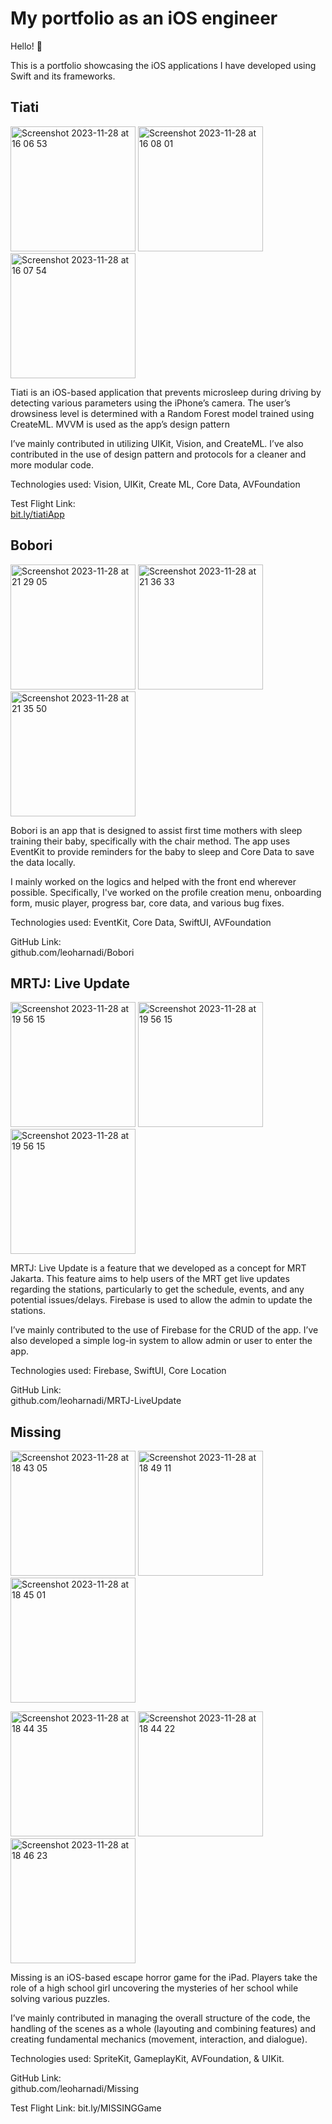 # My portfolio as an iOS engineer

Hello! 👋

This is a portfolio showcasing the iOS applications I have developed using Swift and its frameworks.

## Tiati
<p float="left">
  <img width="200" alt="Screenshot 2023-11-28 at 16 06 53" src="https://github.com/leoharnadi/Portfolio-iOS/assets/66004054/1fdd822b-f64f-42c0-9f37-e65b684a953e">
  <img width="200" alt="Screenshot 2023-11-28 at 16 08 01" src="https://github.com/leoharnadi/Portfolio-iOS/assets/66004054/47eb238d-9594-446f-be73-92c24c7fb383">
  <img width="200" alt="Screenshot 2023-11-28 at 16 07 54" src="https://github.com/leoharnadi/Portfolio-iOS/assets/66004054/e03cea5e-eec1-4921-9225-48248d3ae7f6">
</p>

Tiati is an iOS-based application that prevents microsleep during driving by detecting various parameters using the iPhone’s camera. The user’s drowsiness level is determined with a Random Forest model trained using CreateML. MVVM is used as the app’s design pattern

I’ve mainly contributed in utilizing UIKit, Vision, and CreateML. I’ve also contributed in the use of design pattern and protocols for a cleaner and more modular code.

Technologies used: 
Vision, UIKit, Create ML, Core Data, AVFoundation

Test Flight Link:  
[bit.ly/tiatiApp](bit.ly/tiatiApp)

## Bobori
<p float="left">
  <img width="200" alt="Screenshot 2023-11-28 at 21 29 05" src="https://github.com/leoharnadi/Portfolio-iOS/assets/66004054/14d5a500-47f7-400a-aadf-2e5556a931f1">
  <img width="200" alt="Screenshot 2023-11-28 at 21 36 33" src="https://github.com/leoharnadi/Portfolio-iOS/assets/66004054/a01c2158-8b77-410f-8a49-86318fa437ea">
  <img width="200" alt="Screenshot 2023-11-28 at 21 35 50" src="https://github.com/leoharnadi/Portfolio-iOS/assets/66004054/dfbc317b-3f39-4795-bfe3-c9c371b010bf">
</p>

Bobori is an app that is designed to assist first time mothers with sleep training their baby, specifically with the chair method. The app uses EventKit to provide reminders for the baby to sleep and Core Data to save the data locally. 

I mainly worked on the logics and helped with the front end wherever possible. Specifically, I've worked on the profile creation menu, onboarding form, music player, progress bar, core data, and various bug fixes.

Technologies used: 
EventKit, Core Data, SwiftUI, AVFoundation

GitHub Link:  
github.com/leoharnadi/Bobori

## MRTJ: Live Update
<p float="left">
  <img width="200" alt="Screenshot 2023-11-28 at 19 56 15" src="https://github.com/leoharnadi/Portfolio-iOS/assets/66004054/0c8223eb-33fe-4008-bbf3-ae98b2546a9c">
  <img width="200" alt="Screenshot 2023-11-28 at 19 56 15" src="https://github.com/leoharnadi/Portfolio-iOS/assets/66004054/1961d871-f1da-4688-a3d2-870bb4a47a10">
  <img width="200" alt="Screenshot 2023-11-28 at 19 56 15" src="https://github.com/leoharnadi/Portfolio-iOS/assets/66004054/78adb0e6-bee8-435f-965f-258c8a0f1e23">
</p>


MRTJ: Live Update is a feature that we developed as a concept for MRT Jakarta. This feature aims to help users of the MRT get live updates regarding the stations, particularly to get the schedule, events, and any potential issues/delays. Firebase is used to allow the admin to update the stations.

I’ve mainly contributed to the use of Firebase for the CRUD of the app. I’ve also developed a simple log-in system to allow admin or user to enter the app.

Technologies used: 
Firebase, SwiftUI, Core Location

GitHub Link:  
github.com/leoharnadi/MRTJ-LiveUpdate

## Missing
<p float="left">
  <img width="200" alt="Screenshot 2023-11-28 at 18 43 05" src="https://github.com/leoharnadi/Portfolio-iOS/assets/66004054/7a7e62ce-5d33-40cb-8061-2684f1ab07a2">
  <img width="200" alt="Screenshot 2023-11-28 at 18 49 11" src="https://github.com/leoharnadi/Portfolio-iOS/assets/66004054/ddc7bcea-fde1-4bc7-a77a-32adba8f6e55">
  <img width="200" alt="Screenshot 2023-11-28 at 18 45 01" src="https://github.com/leoharnadi/Portfolio-iOS/assets/66004054/4731de9f-5095-4018-8af3-dbedadb97b2f">
</p>
<p float="left">
  <img width="200" alt="Screenshot 2023-11-28 at 18 44 35" src="https://github.com/leoharnadi/Portfolio-iOS/assets/66004054/a45a4c1b-feda-41ff-a3b5-2ba551a2fb05">
  <img width="200" alt="Screenshot 2023-11-28 at 18 44 22" src="https://github.com/leoharnadi/Portfolio-iOS/assets/66004054/b8fe0bdd-8f96-4001-94b2-6e4155eaf30e">
  <img width="200" alt="Screenshot 2023-11-28 at 18 46 23" src="https://github.com/leoharnadi/Portfolio-iOS/assets/66004054/7ae86daa-7d06-4bc2-baf1-c1e0f820aacc">
</p>

Missing is an iOS-based escape horror game for the iPad. Players take the role of a high school girl uncovering the mysteries of her school while solving various puzzles.

I’ve mainly contributed in managing the overall structure of the code, the handling of the scenes as a whole (layouting and combining features) and creating fundamental mechanics (movement, interaction, and dialogue).

Technologies used: 
SpriteKit, GameplayKit, AVFoundation, & UIKit.

GitHub Link:  
github.com/leoharnadi/Missing

Test Flight Link:
bit.ly/MISSINGGame
